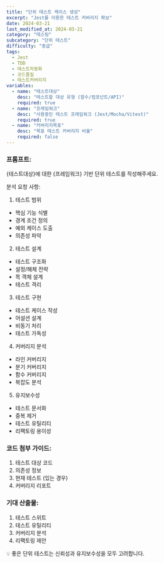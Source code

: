 ```yaml
---
title: "단위 테스트 케이스 생성"
excerpt: "Jest를 이용한 테스트 커버리지 확보"
date: 2024-03-21
last_modified_at: 2024-03-21
category: "테스팅"
subcategory: "단위 테스트"
difficulty: "중급"
tags: 
  - Jest
  - TDD
  - 테스트자동화
  - 코드품질
  - 테스트커버리지
variables:
  - name: "테스트대상"
    desc: "테스트할 대상 유형 (함수/컴포넌트/API)"
    required: true
  - name: "프레임워크"
    desc: "사용중인 테스트 프레임워크 (Jest/Mocha/Vitest)"
    required: true
  - name: "커버리지목표"
    desc: "목표 테스트 커버리지 비율"
    required: false
---
```


### 프롬프트:
{테스트대상}에 대한 {프레임워크} 기반 단위 테스트를 작성해주세요.

분석 요청 사항:

1. 테스트 범위
- 핵심 기능 식별
- 경계 조건 정의
- 예외 케이스 도출
- 의존성 파악

2. 테스트 설계
- 테스트 구조화
- 설정/해체 전략
- 목 객체 설계
- 테스트 격리

3. 테스트 구현
- 테스트 케이스 작성
- 어설션 설계
- 비동기 처리
- 테스트 가독성

4. 커버리지 분석
- 라인 커버리지
- 분기 커버리지
- 함수 커버리지
- 복잡도 분석

5. 유지보수성
- 테스트 문서화
- 중복 제거
- 테스트 유틸리티
- 리팩토링 용이성

### 코드 첨부 가이드:
1. 테스트 대상 코드
2. 의존성 정보
3. 현재 테스트 (있는 경우)
4. 커버리지 리포트

### 기대 산출물:
1. 테스트 스위트
2. 테스트 유틸리티
3. 커버리지 분석
4. 리팩토링 제안

💡 좋은 단위 테스트는 신뢰성과 유지보수성을 모두 고려합니다. 